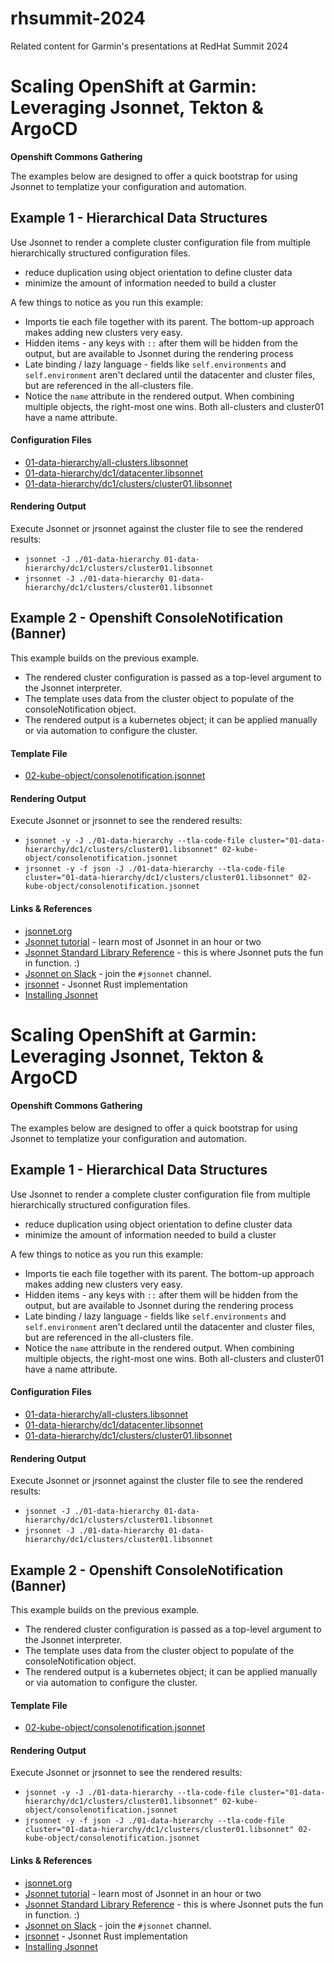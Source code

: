 # rhsummit-2024

Related content for Garmin's presentations at RedHat Summit 2024


# Scaling OpenShift at Garmin: Leveraging Jsonnet, Tekton & ArgoCD
**Openshift Commons Gathering**

The examples below are designed to offer a quick bootstrap for using Jsonnet to templatize your configuration and automation.

## Example 1 - Hierarchical Data Structures

Use Jsonnet to render a complete cluster configuration file from multiple hierarchically structured configuration files.
* reduce duplication using object orientation to define cluster data
* minimize the amount of information needed to build a cluster

A few things to notice as you run this example:

* Imports tie each file together with its parent. The bottom-up approach makes adding new clusters very easy.
* Hidden items - any keys with `::` after them will be hidden from the output, but are available to Jsonnet during the rendering process
* Late binding / lazy language - fields like `self.environments` and `self.environment` aren't declared until the datacenter and cluster files, but are referenced in the all-clusters file.
* Notice the `name` attribute in the rendered output. When combining multiple objects, the right-most one wins. Both all-clusters and cluster01 have a name attribute.

#### Configuration Files

* [01-data-hierarchy/all-clusters.libsonnet](./01-data-hierarchy/all-clusters.libsonnet)
* [01-data-hierarchy/dc1/datacenter.libsonnet](./01-data-hierarchy/dc1/datacenter.libsonnet)
* [01-data-hierarchy/dc1/clusters/cluster01.libsonnet](./01-data-hierarchy/dc1/clusters/cluster01.libsonnet)

#### Rendering Output
Execute Jsonnet or jrsonnet against the cluster file to see the rendered results:

* `jsonnet -J ./01-data-hierarchy 01-data-hierarchy/dc1/clusters/cluster01.libsonnet`
* `jrsonnet -J ./01-data-hierarchy 01-data-hierarchy/dc1/clusters/cluster01.libsonnet`

## Example 2 - Openshift ConsoleNotification (Banner)

This example builds on the previous example.
* The rendered cluster configuration is passed as a top-level argument to the Jsonnet interpreter.
* The template uses data from the cluster object to populate of the consoleNotification object.
* The rendered output is a kubernetes object; it can be applied manually or via automation to configure the cluster.

#### Template File

* [02-kube-object/consolenotification.jsonnet](./02-kube-object/consolenotification.jsonnet)

#### Rendering Output

Execute Jsonnet or jrsonnet to see the rendered results:

* `jsonnet -y -J ./01-data-hierarchy --tla-code-file cluster="01-data-hierarchy/dc1/clusters/cluster01.libsonnet" 02-kube-object/consolenotification.jsonnet`
* `jrsonnet -y -f json -J ./01-data-hierarchy --tla-code-file cluster="01-data-hierarchy/dc1/clusters/cluster01.libsonnet" 02-kube-object/consolenotification.jsonnet`

#### Links & References

* [jsonnet.org](https://jsonnet.org/)
* [Jsonnet tutorial](https://jsonnet.org/learning/tutorial.html) - learn most of Jsonnet in an hour or two
* [Jsonnet Standard Library Reference](https://jsonnet.org/ref/stdlib.html) - this is where Jsonnet puts the fun in function. :)
* [Jsonnet on Slack](https://kubernetes.slack.com/) - join the `#jsonnet` channel.
* [jrsonnet](https://github.com/CertainLach/jrsonnet) - Jsonnet Rust implementation
* [Installing Jsonnet](./Installing-Jsonnet.md)

# Scaling OpenShift at Garmin: Leveraging Jsonnet, Tekton & ArgoCD
#### Openshift Commons Gathering

The examples below are designed to offer a quick bootstrap for using Jsonnet to templatize your configuration and automation.

## Example 1 - Hierarchical Data Structures

Use Jsonnet to render a complete cluster configuration file from multiple hierarchically structured configuration files.
* reduce duplication using object orientation to define cluster data
* minimize the amount of information needed to build a cluster

A few things to notice as you run this example:

* Imports tie each file together with its parent. The bottom-up approach makes adding new clusters very easy.
* Hidden items - any keys with `::` after them will be hidden from the output, but are available to Jsonnet during the rendering process
* Late binding / lazy language - fields like `self.environments` and `self.environment` aren't declared until the datacenter and cluster files, but are referenced in the all-clusters file.
* Notice the `name` attribute in the rendered output. When combining multiple objects, the right-most one wins. Both all-clusters and cluster01 have a name attribute.

#### Configuration Files

* [01-data-hierarchy/all-clusters.libsonnet](./01-data-hierarchy/all-clusters.libsonnet)
* [01-data-hierarchy/dc1/datacenter.libsonnet](./01-data-hierarchy/dc1/datacenter.libsonnet)
* [01-data-hierarchy/dc1/clusters/cluster01.libsonnet](./01-data-hierarchy/dc1/clusters/cluster01.libsonnet)

#### Rendering Output
Execute Jsonnet or jrsonnet against the cluster file to see the rendered results:

* `jsonnet -J ./01-data-hierarchy 01-data-hierarchy/dc1/clusters/cluster01.libsonnet`
* `jrsonnet -J ./01-data-hierarchy 01-data-hierarchy/dc1/clusters/cluster01.libsonnet`

## Example 2 - Openshift ConsoleNotification (Banner)

This example builds on the previous example.
* The rendered cluster configuration is passed as a top-level argument to the Jsonnet interpreter.
* The template uses data from the cluster object to populate of the consoleNotification object.
* The rendered output is a kubernetes object; it can be applied manually or via automation to configure the cluster.

#### Template File

* [02-kube-object/consolenotification.jsonnet](./02-kube-object/consolenotification.jsonnet)

#### Rendering Output

Execute Jsonnet or jrsonnet to see the rendered results:

* `jsonnet -y -J ./01-data-hierarchy --tla-code-file cluster="01-data-hierarchy/dc1/clusters/cluster01.libsonnet" 02-kube-object/consolenotification.jsonnet`
* `jrsonnet -y -f json -J ./01-data-hierarchy --tla-code-file cluster="01-data-hierarchy/dc1/clusters/cluster01.libsonnet" 02-kube-object/consolenotification.jsonnet`

#### Links & References

* [jsonnet.org](https://jsonnet.org/)
* [Jsonnet tutorial](https://jsonnet.org/learning/tutorial.html) - learn most of Jsonnet in an hour or two
* [Jsonnet Standard Library Reference](https://jsonnet.org/ref/stdlib.html) - this is where Jsonnet puts the fun in function. :)
* [Jsonnet on Slack](https://kubernetes.slack.com/) - join the `#jsonnet` channel.
* [jrsonnet](https://github.com/CertainLach/jrsonnet) - Jsonnet Rust implementation
* [Installing Jsonnet](./doc/Installing-Jsonnet.md)


